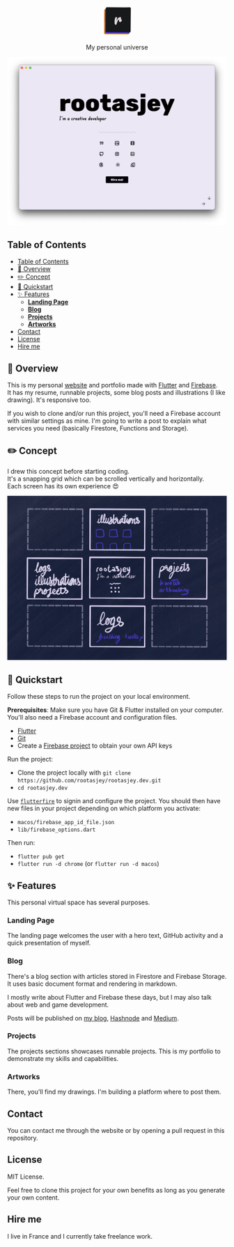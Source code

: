 <p align="center">
  <img src="./assets/images/app_icon/128.png" alt="rootasjey's universe app icon" width="70"/>
</p>

<p align="center">
My personal universe
</p>

<p align="center">
  <img src="./screenshots/home-desktop-v4.png" alt="rootasjey's universe"/>
</p>

## Table of Contents

- [Table of Contents](#table-of-contents)
- [👀 Overview](#-overview)
- [✏️ Concept](#️-concept)
- [🚀 Quickstart](#-quickstart)
- [✨ Features](#-features)
  - [**Landing Page**](#landing-page)
  - [**Blog**](#blog)
  - [**Projects**](#projects)
  - [**Artworks**](#artworks)
- [Contact](#contact)
- [License](#license)
- [Hire me](#hire-me)


## 👀 Overview

This is my personal [website](https://rootasjey.dev) and portfolio made with [Flutter](https://flutter.dev) and [Firebase](https://firebase.google.com/). <br />
It has my resume, runnable projects, some blog posts and illustrations (I like drawing). It's responsive too.

If you wish to clone and/or run this project, you'll need a Firebase account with similar settings as mine. I'm going to write a post to explain what services you need (basically Firestore, Functions and Storage).


## ✏️ Concept

I drew this concept before starting coding.<br/>
It's a snapping grid which can be scrolled vertically and horizontally.<br/>
Each screen has its own experience 😍

<p align="center">
  <img src="./screenshots/concept-v4-dark.jpg" alt="rootasjey's universe"/>
</p>

## 🚀 Quickstart

Follow these steps to run the project on your local environment.

**Prerequisites**:
Make sure you have Git & Flutter installed on your computer. You'll also need a Firebase account and configuration files.

* [Flutter](https://flutter.dev)
* [Git](https://git-scm.com)
* Create a [Firebase project](https://firebase.com) to obtain your own API keys

Run the project:
* Clone the project locally with `git clone https://github.com/rootasjey/rootasjey.dev.git`
* `cd rootasjey.dev`

Use [`flutterfire`](https://firebase.google.com/docs/flutter/setup?platform=ios#available-plugins) to signin and configure the project. You should then have new files in your project depending on which platform you activate:

* `macos/firebase_app_id_file.json`
* `lib/firebase_options.dart`

Then run:
* `flutter pub get`
* `flutter run -d chrome` (or `flutter run -d macos`)

## ✨ Features

This personal virtual space has several purposes.

### **Landing Page**

The landing page welcomes the user with a hero text, GitHub activity and a quick presentation of myself.

### **Blog**

There's a blog section with articles stored in Firestore and Firebase Storage. It uses basic document format and rendering in markdown.

I mostly write about Flutter and Firebase these days, but I may also talk about web and game development.

Posts will be published on [my blog](https://rootasjey.dev/posts), [Hashnode](https://rootasjey.hashnode.dev/) and [Medium](https://medium.com/@rootasjey).

### **Projects**

The projects sections showcases runnable projects. This is my portfolio to demonstrate my skills and capabilities.

### **Artworks**

There, you'll find my drawings. I'm building a platform where to post them.

## Contact

You can contact me through the website or by opening a pull request in this repository.

## License

MIT License.

Feel free to clone this project for your own benefits as long as you generate your own content.

## Hire me

I live in France and I currently take freelance work.

